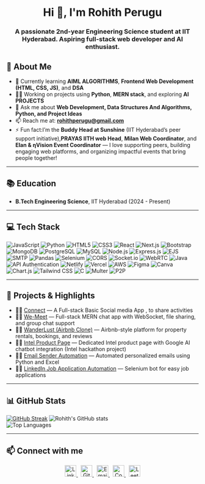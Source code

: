 <h1 align="center">Hi 👋, I'm Rohith Perugu</h1>

<h3 align="center">A passionate 2nd-year Engineering Science student at IIT Hyderabad. Aspiring full-stack web developer and AI enthusiast.</h3>

## 🚀 About Me

- 🌱 Currently learning **AIML ALGORITHMS**, **Frontend Web Development (HTML, CSS, JS)**, and **DSA**
- 👨‍💻 Working on projects using **Python**, **MERN stack**, and exploring **AI PROJECTS**
- 💬 Ask me about **Web Development, Data Structures And Algorithms, Python, and Project Ideas**
- 📫 Reach me at: **rohithperugu@gmail.com**
- ⚡ Fun fact:I’m the **Buddy Head at Sunshine** (IIT Hyderabad’s peer support initiative),**PRAYAS IITH web Head**, **Milan Web Coordinator**, and **Elan & ηVision Event Coordinator** — I love supporting peers, building engaging web platforms, and organizing impactful events that bring people together!

---

## 📚 Education

- **B.Tech Engineering Science**, IIT Hyderabad (2024 - Present)

---

## 💻 Tech Stack

![JavaScript](https://img.shields.io/badge/JavaScript-F7DF1E?style=for-the-badge&logo=javascript&logoColor=black)
![Python](https://img.shields.io/badge/Python-3776AB?style=for-the-badge&logo=python&logoColor=white)
![HTML5](https://img.shields.io/badge/HTML5-E34F26?style=for-the-badge&logo=html5&logoColor=white)
![CSS3](https://img.shields.io/badge/CSS3-1572B6?style=for-the-badge&logo=css3&logoColor=white)
![React](https://img.shields.io/badge/React-20232A?style=for-the-badge&logo=react&logoColor=61DAFB)
![Next.js](https://img.shields.io/badge/Next.js-000000?style=for-the-badge&logo=nextdotjs&logoColor=white)
![Bootstrap](https://img.shields.io/badge/Bootstrap-563D7C?style=for-the-badge&logo=bootstrap&logoColor=white)
![MongoDB](https://img.shields.io/badge/MongoDB-4EA94B?style=for-the-badge&logo=mongodb&logoColor=white)
![PostgreSQL](https://img.shields.io/badge/PostgreSQL-316192?style=for-the-badge&logo=postgresql&logoColor=white)
![MySQL](https://img.shields.io/badge/MySQL-4479A1?style=for-the-badge&logo=mysql&logoColor=white)
![Node.js](https://img.shields.io/badge/Node.js-339933?style=for-the-badge&logo=node.js&logoColor=white)
![Express.js](https://img.shields.io/badge/Express.js-000000?style=for-the-badge&logo=express&logoColor=white)
![EJS](https://img.shields.io/badge/EJS-8F4E1C?style=for-the-badge&logo=ejs&logoColor=white)
![SMTP](https://img.shields.io/badge/SMTP-FF6F00?style=for-the-badge&logo=gmail&logoColor=white)
![Pandas](https://img.shields.io/badge/Pandas-150458?style=for-the-badge&logo=pandas&logoColor=white)
![Selenium](https://img.shields.io/badge/Selenium-WebDriver-43B02A?style=for-the-badge&logo=selenium&logoColor=white)
![CORS](https://img.shields.io/badge/CORS-00599C?style=for-the-badge&logo=cloudflare&logoColor=white)
![Socket.io](https://img.shields.io/badge/Socket.io-010101?style=for-the-badge&logo=socket.io&logoColor=white)
![WebRTC](https://img.shields.io/badge/WebRTC-333333?style=for-the-badge&logo=webrtc&logoColor=white)
![Java](https://img.shields.io/badge/Java-ED8B00?style=for-the-badge&logo=openjdk&logoColor=white)
![API Authentication](https://img.shields.io/badge/API%20Auth-OAuth2%20%7C%20JWT-7B1FA2?style=for-the-badge&logo=auth0&logoColor=white)
![Netlify](https://img.shields.io/badge/netlify-%23000000.svg?style=for-the-badge&logo=netlify&logoColor=white)
![Vercel](https://img.shields.io/badge/vercel-%23000000.svg?style=for-the-badge&logo=vercel&logoColor=white)
![AWS](https://img.shields.io/badge/AWS-%23FF9900.svg?style=for-the-badge&logo=amazonaws&logoColor=white)
![Figma](https://img.shields.io/badge/figma-%23F24E1E.svg?style=for-the-badge&logo=figma&logoColor=white)
![Canva](https://img.shields.io/badge/Canva-%2300C4CC.svg?style=for-the-badge&logo=Canva&logoColor=white)
![Chart.js](https://img.shields.io/badge/Chart.js-FF6384?style=for-the-badge&logo=chartdotjs&logoColor=white)
![Tailwind CSS](https://img.shields.io/badge/Tailwind%20CSS-06B6D4?style=for-the-badge&logo=tailwindcss&logoColor=white)
![C](https://img.shields.io/badge/C-00599C?style=for-the-badge&logo=c&logoColor=white)
![Multer](https://img.shields.io/badge/Multer-323330?style=for-the-badge&logo=npm&logoColor=white)
![P2P](https://img.shields.io/badge/Peer--to--Peer-4A90E2?style=for-the-badge&logo=websocket&logoColor=white)


---

## 🔭 Projects & Highlights

- 👨‍💻 [Connect](https://github.com/rohith-0601/Connect) — A Full-stack Basic Social media App , to share activities
- 👨‍💻 [We-Meet](https://github.com/rohith-0601/We-Meet) — Full-stack MERN chat app with WebSocket, file sharing, and group chat support
- 👨‍💻 [WanderLust (Airbnb Clone)](https://github.com/rohith-0601/WanderLust) — Airbnb-style platform for property rentals, bookings, and reviews
- 👨‍💻 [Intel Product Page](https://github.com/komalsathvik/intel-hackathon.git) — Dedicated Intel product page with Google AI chatbot integration (Intel hackathon project)
- 👨‍💻 [Email Sender Automation](https://github.com/rohith-0601/email-sender-project) — Automated personalized emails using Python and Excel
- 👨‍💻 [LinkedIn Job Application Automation](https://github.com/rohith-0601/job-application-automation) — Selenium bot for easy job applications


---

## 📊 GitHub Stats
[![GitHub Streak](https://github-readme-streak-stats.herokuapp.com/?user=rohith-0601)](https://git.io/streak-stats)
![Rohith's GitHub stats](https://github-readme-stats.vercel.app/api?username=rohith-0601&theme=dark&show_icons=true)  
![Top Languages](https://github-readme-stats.vercel.app/api/top-langs/?username=rohith-0601&theme=dark&layout=compact)


---

## 📫 Connect with me

<p align="center">
  <a href="https://www.linkedin.com/in/rohith-perugu/" target="_blank">
    <img src="https://cdn-icons-png.flaticon.com/512/174/174857.png" alt="LinkedIn" width="30" height="30"/>
  </a> &nbsp;
  <a href="https://github.com/rohith-0601" target="_blank">
    <img src="https://cdn-icons-png.flaticon.com/512/733/733553.png" alt="GitHub" width="30" height="30"/>
  </a> &nbsp;
  <a href="mailto:rohithperugu@gmail.com">
  <img src="https://cdn-icons-png.flaticon.com/512/281/281769.png" alt="Email" width="30" height="30" />
</a>&nbsp;

  <a href="https://www.codechef.com/users/rohith0601" target="_blank">
    <img src="https://assets.codechef.com/sites/all/themes/abessive/logo.svg" alt="CodeChef" width="30" height="30"/>
  </a> &nbsp;
  <a href="https://leetcode.com/u/rohith_0601/" target="_blank">
    <img src="https://leetcode.com/static/images/LeetCode_logo_rvs.png" alt="LeetCode" width="30" height="30"/>
  </a>
</p>
